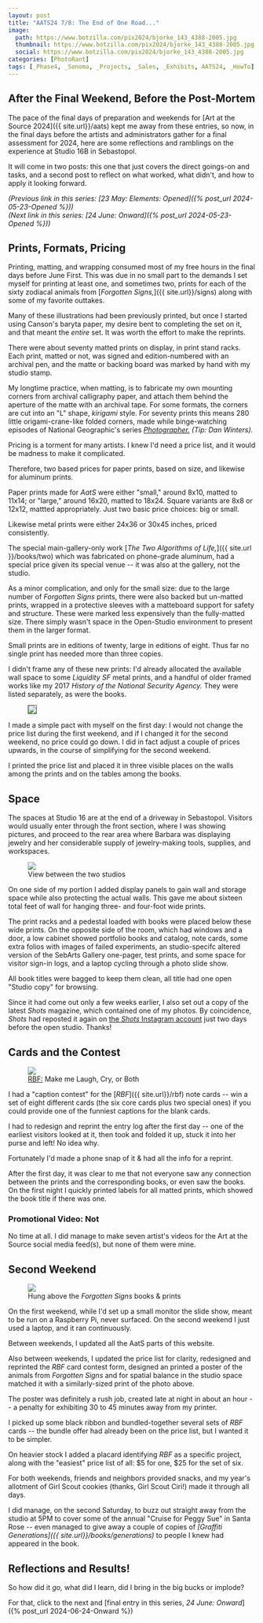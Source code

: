 ```yaml
---
layout: post
title: "AATS24 7/8: The End of One Road..."
image:
  path: https://www.botzilla.com/pix2024/bjorke_143_4388-2005.jpg
  thumbnail: https://www.botzilla.com/pix2024/bjorke_143_4388-2005.jpg
  social: https://www.botzilla.com/pix2024/bjorke_143_4388-2005.jpg
categories: [PhotoRant]
tags: [_Phase4, _Sonoma, _Projects, _Sales, _Exhibits, AATS24, _HowTo]
---
```


## After the Final Weekend, Before the Post-Mortem

The pace of the final days of preparation and weekends for [Art at the Source 2024]({{ site.url}}/aats) kept me away from these entries, so now, in the final days before the artists and administrators gather for a final assessment for 2024, here are some reflections and ramblings on the experience at Studio 16B in Sebastopol.

It will come in two posts: this one that just covers the direct goings-on and tasks, and a second post to reflect on what worked, what didn't, and how to apply it looking forward.

<!--more-->

_(Previous link in this series: [23 May: Elements: Opened]({% post_url 2024-05-23-Opened %}))_<br/>_(Next link in this series: [24 June: Onward]({% post_url 2024-05-23-Opened %}))_

## Prints, Formats, Pricing

Printing, matting, and wrapping consumed most of my free hours in the final days before June First. This was due in no small part to the demands I set myself for printing at least one, and sometimes two, prints for each of the sixty zodiacal animals from [_Forgotten Signs,_]({{ site.url}}/signs) along with some of my favorite outtakes.

Many of these illustrations had been previously printed, but once I started using Canson's baryta paper, my desire bent to completing the set on it, and that meant the _entire_ set. It was worth the effort to make the reprints.

There were about seventy matted prints on display, in print stand racks. Each print, matted or not, was signed and edition-numbered with an archival pen, and the matte or backing board was marked by hand with my studio stamp.

My longtime practice, when matting, is to fabricate my own mounting corners from archival calligraphy paper, and attach them behind the aperture of the matte with an archival tape. For some formats, the corners are cut into an "L" shape, _kirigami_ style. For seventy prints this means 280 little origami-crane-like folded corners, made while binge-watching episodes of National Geographic's series [_Photographer._](https://www.nationalgeographic.com/photography/topic/photographer) _(Tip: Dan Winters)._

Pricing is a torment for many artists. I knew I'd need a price list, and it would be madness to make it complicated.

Therefore, two based prices for paper prints, based on size, and likewise for aluminum prints.

Paper prints made for _AatS_ were either "small," around 8x10, matted to 11x14; or "large," around 16x20, matted to 18x24. Square variants are 8x8 or 12x12, mattted appropriately. Just two basic price choices: big or small.

Likewise metal prints were either 24x36 or 30x45 inches, priced consistently.

The special main-gallery-only work [_The Two Algorithms of Life,_]({{ site.url }}/books/two) which was fabricated on phone-grade aluminum, had a special price given its special venue -- it was also at the gallery, not the studio.

As a minor complication, and only for the small size: due to the large number of _Forgotten Signs_ prints, there were also backed but un-matted prints, wrapped in a protective sleeves with a matteboard support for safety and structure. These were marked less expensively than the fully-matted size. There simply wasn't space in the Open-Studio environment to present them in the larger format.

Small prints are in editions of twenty, large in editions of eight. Thus far no single print has needed more than three copies.

I didn't frame any of these new prints: I'd already allocated the available wall space to some _Liquidity SF_ metal prints, and a handful of older framed works like my 2017 _History of the National Security Agency._ They were listed separately, as were the books.

<figure class="align-center">
<img src="https://www.botzilla.com/pix2024/price-8-june-24.jpg" style="border:1px #505050; border-style: solid;">
<!-- <figcaption>The Price List, 8 June 2024</figcaption> -->
</figure>

I made a simple pact with myself on the first day: I would not change the price list during the first weekend, and if I changed it for the second weekend, no price could go down. I did in fact adjust a couple of prices upwards, in the course of simplifying for the second weekend.

I printed the price list and placed it in three visible places on the walls among the prints and on the tables among the books.

## Space

The spaces at Studio 16 are at the end of a driveway in Sebastopol. Visitors would usually enter through the front section, where I was showing pictures, and proceed to the rear area where Barbara was displaying jewelry and her considerable supply of jewelry-making tools, supplies, and workspaces.

<figure class="align-center">
<img src="https://www.botzilla.com/pix2024/bjorke_Bouq__KEV4365.jpg">
<figcaption>View between the two studios</figcaption>
</figure>


On one side of my portion I added display panels to gain wall and storage space while also protecting the actual walls. This gave me about sixteen total feet of wall for hanging three- and four-foot wide prints.

The print racks and a pedestal loaded with books were placed below these wide prints. On the opposite side of the room, which had windows and a door, a low cabinet showed portfolio books and catalog, note cards, some extra folios with images of failed experiments, an studio-specifc altered version of the SebArts Gallery one-pager, test prints, and some space for visitor sign-in logs, and a laptop cycling through a photo slide show.

All book titles were bagged to keep them clean, all title had one open "Studio copy" for browsing.

Since it had come out only a few weeks earlier, I also set out a copy of the latest _Shots_ magazine, which contained one of my photos. By coincidence, _Shots_ had reposted it again on [the _Shots_ Instagram account](https://www.instagram.com/shotsmagazine/?hl=en_) just two days before the open studio. Thanks!

## Cards and the Contest

<figure class="align-center">
<img src="https://www.botzilla.com/pix2024/bjorke_Bouq__KEV4356.jpg">
<figcaption><a href="{{ site.url}}/rbf">RBF:</a> Make me Laugh, Cry, or Both</figcaption>
</figure>

I had a "caption contest" for the [_RBF_]({{ site.url}}/rbf) note cards -- win a set of eight different cards (the six core cards plus two special ones) if you could provide one of the funniest captions for the blank cards.

I had to redesign and reprint the entry log after the first day -- one of the earliest visitors looked at it, then took and folded it up, stuck it into her purse and left! No idea why.

Fortunately I'd made a phone snap of it & had all the info for a reprint.

After the first day, it was clear to me that not everyone saw any connection between the prints and the corresponding books, or even saw the books. On the first night I quickly printed labels for all matted prints, which showed the book title if there was one.

### Promotional Video: Not

No time at all. I did manage to make seven artist's videos for the Art at the Source social media feed(s), but none of them were mine.

## Second Weekend

<figure class="align-center">
<img src="https://www.botzilla.com/pix2024/Signs-Poster.jpg">
<figcaption>Hung above the <i>Forgotten Signs</i> books & prints</figcaption>
</figure>

On the first weekend, while I'd set up a small monitor the slide show, meant to be run on a Raspberry Pi, never surfaced. On the second weekend I just used a laptop, and it ran continuously. 

Between weekends, I updated all the AatS parts of this website.

Also between weekends, I updated the price list for clarity, redesigned and reprinted the _RBF_ card contest form, designed an printed a poster of the animals from _Forgotten Signs_ and for spatial balance in the studio space matched it with a similarly-sized print of the photo above.

The poster was definitely a rush job, created late at night in about an hour -- a penalty for exhibiting 30 to 45 minutes away from my printer.

I picked up some black ribbon and bundled-together several sets of _RBF_ cards -- the bundle offer had already been on the price list, but I wanted it to be simpler.

On heavier stock I added a placard identifying _RBF_ as a specific project, along with the "easiest" price list of all: $5 for one, $25 for the set of six.

For both weekends, friends and neighbors provided snacks, and my year's allotment of Girl Scout cookies (thanks, Girl Scout Ciri!) made it through all days.

I did manage, on the second Saturday, to buzz out straight away from the studio at 5PM to cover some of the annual "Cruise for Peggy Sue" in Santa Rose -- even managed to give away a couple of copies of _[Graffiti Generations]({{ site.url}}/books/generations)_ to people I knew had appeared in the book.

## Reflections and Results!

So how did it _go,_ what did I learn, did I bring in the big bucks or implode?

For that, click to the next and [final entry in this series, _24 June: Onward_]({% post_url 2024-06-24-Onward %})



<!-- _See you at [Studio 16B]({{ site.url}}/aats) on June 1st._ -->

<!-- _Next link in this series: [22 March: Sprung: Ten Weeks to Go]({% post_url 2024-03-22-Sprung %})_ -->
